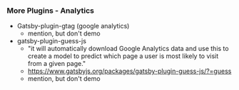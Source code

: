  ### More Plugins - Analytics

- Gatsby-plugin-gtag (google analytics)
    - mention, but don't demo
- gatsby-plugin-guess-js 
    - "it will automatically download Google Analytics data and use this to create a model to predict which page a user is most likely to visit from a given page."
    - https://www.gatsbyjs.org/packages/gatsby-plugin-guess-js/?=guess
    - mention, but don't demo
